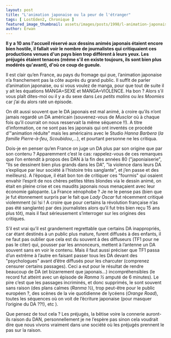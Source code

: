 ```yaml
---
layout: post
title: "L'animation japonaise ou la peur de l'étranger"
tags: [ LostEden2, Chronique ]
featured_image_thumbnail: assets/images/posts/1998/l-animation-japonaise-ou-la-peur-de-l-etranger.jpg
author: Erwan
---
```


**Il y a 10 ans l'accueil réservé aux dessins animés japonais étaient encore bien hostile, il fallait voir le nombre de journalistes qui critiquaient ces productions venues d'un pays bien trop différent à leurs yeux. Les préjugés étaient tenaces (même s'il en existe toujours, ils sont bien plus modérés qu'avant), d'où ce coup de gueule.**

Il est clair qu’en France, au pays du fromage qui pue, l’animation japonaise n’a franchement pas la côte auprès du grand public. Il suffit de parler d’animation japonaise, ou si vous voulez de manga, pour que tout de suite il y ait les équations MANGA=SEXE et MANGA=VIOLENCE. Ha bon ? Alors s’il vous plaît dites-moi ou il y a du sexe dans *Les petits malins* ou *les Moomies* car j’ai du alors raté un épisode. 

On dit aussi souvent que le DA japonais est mal animé, à croire qu’ils n’ont jamais regardé un DA américain (souvenez-vous de *Musclor* où à chaque fois qu’il courrait on nous resservait la même séquence !!). A titre d’information, ce ne sont pas les japonais qui ont inventés ce procédé d’"animation réduite" mais les américains avec le Studio *Hanna Barbera* (*la famille Pierre-à-feu*, *Scoubidou*,...), et pourtant personne ne les critiqua. 

Dois-je en penser qu’en France on juge un DA plus par son origine que par son contenu ? Apparemment c’est le cas: rappelez-vous de ces remarques que l’on entendit à propos des DAN à la fin des années 80 ("japoniaiserie", "Ils se dessinent bien plus grands dans les DA", "la violence dans leurs DA s’explique par leur société à l’histoire très sanglante", et j’en passe et des meilleurs). A l’époque, il était bon ton de critiquer ces "fourmis" qui osaient envahir l’esprit de nos chères petites têtes blondes via le dessin animé, on était en pleine crise et ces maudits japonais nous menaçaient avec leur économie galopante. La France xénophobe ? Je ne le pense pas (bien que je fut étonnement surpris par le fait que *Lady Oscar* fut récemment critiqué violemment (si !si ! A croire que pour certains la révolution française n’as pas été sanglante) par des journalistes alors qu’il fut très bien reçu 15 ans plus tôt), mais il faut sérieusement s’interroger sur les origines des critiques. 

S’il est vrai qu’il est grandement regrettable que certains DA inappropriés, car étant destinés à un public plus mature, furent diffusés à des enfants, il ne faut pas oublier que cela est du souvent à des diffuseurs (TF1 pour ne pas le citer) qui, pousser par les annonceurs, mettent à l’antenne un DA souvent sans en voir le contenu. Mais il faut aussi préciser que TF1 passa d’un extrême à l’autre en faisant passer tous les DA devant des "psychologues" avant d’être diffusés pour les charcuter (comprenez censurer certains passages). Ceci a eut pour le résultat de rendre beaucoup de DA (et bizarrement que japonais...) incompréhensibles (le record fut atteint avec un épisode de *Ranma ½* amputé de 6 minutes). Le pire c’est que les passages incriminés, et donc supprimés, le sont souvent sans raison (des plans calmes (*Ranma ½*), trop peut-être pour le public européen ?, des scènes de la vie quotidienne de lycéens (*Orange Road*), toutes les séquences où on voit de l’écriture japonaise (pour masquer l’origine du DA ??!), etc ). 

Que pensez de tout cela ? Les préjugés, la bêtise voire la connerie auront-ils raison du DAN, personnellement je ne l’espère pas sinon cela voudrait dire que nous vivons vraiment dans une société où les préjugés prennent le pas sur la raison.